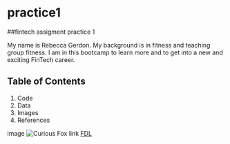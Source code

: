 # practice1
##fintech assigment practice 1

My name is Rebecca Gerdon. My background is in fitness and teaching group fitness. I am in this bootcamp to learn more and to get into a new and exciting FinTech career. 

## Table of Contents
1) Code
2) Data
3) Images
4) References

image ![Curious Fox](https://images.app.goo.gl/EhBwBR7jwWeTrBk57)
link [FDL](https://flexibledietinglifestyle.com/)
